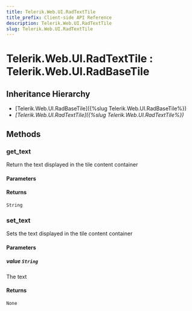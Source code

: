 ```yaml
---
title: Telerik.Web.UI.RadTextTile
title_prefix: Client-side API Reference
description: Telerik.Web.UI.RadTextTile
slug: Telerik.Web.UI.RadTextTile
---
```


# Telerik.Web.UI.RadTextTile : Telerik.Web.UI.RadBaseTile 

## Inheritance Hierarchy

* [Telerik.Web.UI.RadBaseTile]({%slug Telerik.Web.UI.RadBaseTile%})
* *[Telerik.Web.UI.RadTextTile]({%slug Telerik.Web.UI.RadTextTile%})*


## Methods

### get_text

Return the text displayed in the tile content container

#### Parameters

#### Returns

`String` 

### set_text

Sets the text displayed in the tile content container

#### Parameters

##### value `String`

 The text

#### Returns

`None` 


